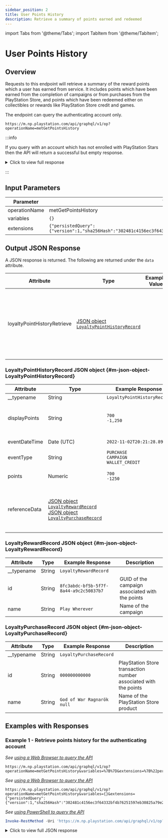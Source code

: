 ```yaml
---
sidebar_position: 2
title: User Points History
description: Retrieve a summary of points earned and redeemed
---
```


import Tabs from '@theme/Tabs';
import TabItem from '@theme/TabItem';

# User Points History

## Overview

Requests to this endpoint will retrieve a summary of the reward points which a user has earned from service. It includes points which have been earned from the completion of campaigns or from purchases from the PlayStation Store, and points which have been redeemed either on collectibles or rewards like PlayStation Store credit and games.

The endpoint can query the authenticating account only.

    https://m.np.playstation.com/api/graphql/v1/op?operationName=metGetPointsHistory

:::info

If you query with an account which has not enrolled with PlayStation Stars then the API will return a successful but empty response.

<details><summary>Click to view full response</summary>

```json
{
  "data": {
    "loyaltyPointHistoryRetrieve": []
  }
}
```

</details>

:::

## Input Parameters

| Parameter | Value |
| --- | --- |
| operationName | metGetPointsHistory |
| variables | `{}` |
| extensions | `{"persistedQuery":{"version":1,"sha256Hash":"302481c4156ec3f64332bf4b76251597eb30825a79e2736641737bc3af77755c"}}` |

## Output JSON Response

A JSON response is returned. The following are returned under the `data` attribute.

| Attribute | Type | Example Value | Description |
| --- | --- |--- | --- | 
| loyaltyPointHistoryRetrieve | [JSON object<br/>`LoyaltyPointHistoryRecord`](#m-json-object-LoyaltyPointHistoryRecord) | | Contains a collection of objects which detail each time the account has earned or redeemed points

### LoyaltyPointHistoryRecord JSON object {#m-json-object-LoyaltyPointHistoryRecord}

| Attribute | Type | Example Response | Description |
| --- | --- |--- | --- |
| __typename | String | `LoyaltyPointHistoryRecord` |
| displayPoints | String | `700`<br/>`-1,250` | Points earned or redeemed (string formatted)
| eventDateTime | Date (UTC) | `2022-11-02T20:21:28.891Z` | Date of the transaction
| eventType | String | `PURCHASE`<br/>`CAMPAIGN`<br/>`WALLET_CREDIT` | Type of transaction
| points | Numeric | `700`<br/>`-1250` | Points earned or redeemed
| referenceData | [JSON object<br/>`LoyaltyRewardRecord`](#m-json-object-LoyaltyRewardRecord)<br/>[JSON object<br/>`LoyaltyPurchaseRecord`](#m-json-object-LoyaltyPurchaseRecord) | | Data associated with how the points were earned or redeemed

### LoyaltyRewardRecord JSON object {#m-json-object-LoyaltyRewardRecord}

| Attribute | Type | Example Response | Description |
| --- | --- |--- | --- |
| __typename | String | `LoyaltyRewardRecord` |
| id | String | `8fc3abdc-bf5b-5f7f-8a44-a9c2c50837b7` | GUID of the campaign associated with the points
| name | String | `Play Wherever` | Name of the campaign

### LoyaltyPurchaseRecord JSON object {#m-json-object-LoyaltyPurchaseRecord}

| Attribute | Type | Example Response | Description |
| --- | --- |--- | --- |
| __typename | String | `LoyaltyPurchaseRecord` |
| id | String | `000000000000` | PlayStation Store transaction number associated with the points
| name | String | `God of War Ragnarök`<br/>`null` | Name of the PlayStation Store product


## Examples with Responses

### Example 1 - Retrieve points history for the authenticating account

<Tabs>
<TabItem value="example1-encoded-url" label="Encoded URL">

_See [using a Web Browser to query the API](../query-api#web-browser)_

    https://m.np.playstation.com/api/graphql/v1/op?operationName=metGetPointsHistory&variables=%7B%7D&extensions=%7B%22persistedQuery%22%3A%7B%22version%22%3A1%2C%22sha256Hash%22%3A%22302481c4156ec3f64332bf4b76251597eb30825a79e2736641737bc3af77755c%22%7D%7D

</TabItem>

<TabItem value="example1-raw-url" label="Raw URL">

_See [using a Web Browser to query the API](../query-api#web-browser)_

    https://m.np.playstation.com/api/graphql/v1/op?operationName=metGetPointsHistory&variables={}&extensions={"persistedQuery":{"version":1,"sha256Hash":"302481c4156ec3f64332bf4b76251597eb30825a79e2736641737bc3af77755c"}}

</TabItem>

<TabItem value="example1-raw-pwsh" label="PowerShell">

_See [using PowerShell to query the API](../query-api#powershell-7)_

```powershell
Invoke-RestMethod -Uri 'https://m.np.playstation.com/api/graphql/v1/op?operationName=metGetPointsHistory&variables={}&extensions={"persistedQuery":{"version":1,"sha256Hash":"302481c4156ec3f64332bf4b76251597eb30825a79e2736641737bc3af77755c"}}' -Authentication Bearer -Token $token
```

</TabItem>

</Tabs>

<details><summary>Click to view full JSON response</summary>

```json
{
  "data": {
    "loyaltyPointHistoryRetrieve": [
      {
        "__typename": "LoyaltyPointHistoryRecord",
        "displayPoints": "700",
        "eventDateTime": "2022-10-18T16:20:08.672Z",
        "eventType": "PURCHASE",
        "points": 700,
        "referenceData": {
          "__typename": "LoyaltyPurchaseRecord",
          "id": "000000000000",
          "name": "Call of Duty®: Modern Warfare® II - Cross-Gen Bundle"
        }
      },
      {
        "__typename": "LoyaltyPointHistoryRecord",
        "displayPoints": "75",
        "eventDateTime": "2022-11-01T13:45:05.822851Z",
        "eventType": "CAMPAIGN",
        "points": 75,
        "referenceData": {
          "__typename": "LoyaltyRewardRecord",
          "id": "8fc3abdc-bf5b-5f7f-8a44-a9c2c50837b7",
          "name": "Play wherever"
        }
      },
      {
        "__typename": "LoyaltyPointHistoryRecord",
        "displayPoints": "700",
        "eventDateTime": "2022-11-02T20:21:28.891Z",
        "eventType": "PURCHASE",
        "points": 700,
        "referenceData": {
          "__typename": "LoyaltyPurchaseRecord",
          "id": "000000000000",
          "name": "God of War Ragnarök"
        }
      },
      {
        "__typename": "LoyaltyPointHistoryRecord",
        "displayPoints": "-1,250",
        "eventDateTime": "2022-11-02T22:24:08.201225Z",
        "eventType": "WALLET_CREDIT",
        "points": -1250,
        "referenceData": {
          "__typename": "LoyaltyPurchaseRecord",
          "id": "000000000000",
          "name": null
        }
      }
    ]
  }
}
```

</details>